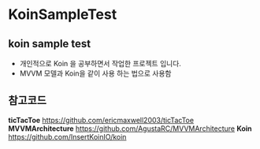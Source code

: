 # KoinSampleTest

## koin sample test

- 개인적으로 Koin 을 공부하면서 작업한 프로젝트 입니다.
- MVVM 모델과 Koin을 같이 사용 하는 법으로 사용함


## 참고코드
__ticTacToe__ https://github.com/ericmaxwell2003/ticTacToe
__MVVMArchitecture__ https://github.com/AgustaRC/MVVMArchitecture
__Koin__ https://github.com/InsertKoinIO/koin
